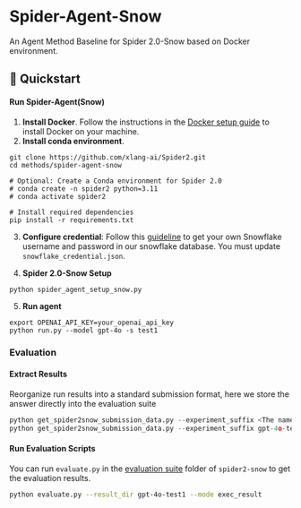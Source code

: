 # Spider-Agent-Snow

An Agent Method Baseline for Spider 2.0-Snow based on Docker environment.

## 🚀 Quickstart

#### Run Spider-Agent(Snow)

1. **Install Docker**. Follow the instructions in the [Docker setup guide](https://docs.docker.com/engine/install/) to install Docker on your machine. 
2. **Install conda environment**.
```
git clone https://github.com/xlang-ai/Spider2.git
cd methods/spider-agent-snow

# Optional: Create a Conda environment for Spider 2.0
# conda create -n spider2 python=3.11
# conda activate spider2

# Install required dependencies
pip install -r requirements.txt
```
3. **Configure credential**: Follow this [guideline](https://github.com/xlang-ai/Spider2/blob/main/assets/Snowflake_Guideline.md) to get your own Snowflake username and password in our snowflake database. You must update `snowflake_credential.json`.

4. **Spider 2.0-Snow Setup**
```
python spider_agent_setup_snow.py
```

5. **Run agent**
```
export OPENAI_API_KEY=your_openai_api_key
python run.py --model gpt-4o -s test1
```




### Evaluation

#### Extract Results

Reorganize run results into a standard submission format, here we store the answer directly into the evaluation suite

```python
python get_spider2snow_submission_data.py --experiment_suffix <The name of this experiment> --results_folder_name <Standard Submission Folders>
python get_spider2snow_submission_data.py --experiment_suffix gpt-4o-test1 --results_folder_name ../../spider2-snow/evaluation_suite/gpt-4o-test1
```

#### Run Evaluation Scripts

You can run `evaluate.py` in the [evaluation suite](https://github.com/xlang-ai/Spider2/tree/main/spider2/evaluation_suite) folder of `spider2-snow` to get the evaluation results.


```bash
python evaluate.py --result_dir gpt-4o-test1 --mode exec_result
```


